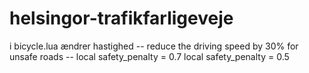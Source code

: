 # helsingor-trafikfarligeveje
i bicycle.lua ændrer hastighed
-- reduce the driving speed by 30% for unsafe roads
-- local safety_penalty            = 0.7
local safety_penalty            = 0.5